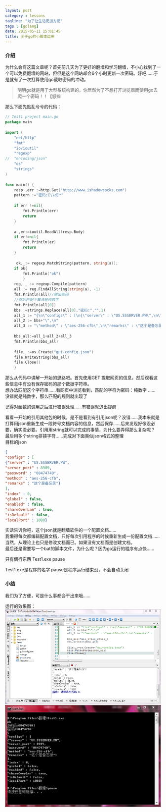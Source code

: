 ```yaml
---
layout: post
category : lessons
tagline: "为了让生活更加方便"
tags : [golang]
date: 2015-05-11 15:01:45
title: 关于go的小脚本运用
---
```



### 介绍   
为什么会有这篇文章呢？首先前几天为了更好的翻墙和学习翻墙，不小心找到了一个可以免费翻墙的网站，但但是这个网站却会6个小时更新一次密码。好吧……于是就有了一次打算使用go截取密码的冲动。   

> 明明go就是用于大型系统构建的，你居然为了不想打开浏览器而使用go去爬一个密码！！【怒摔    
  
  那么下面先贴乱兮兮的代码：
```go
// Test1 project main.go
package main

import (
	"net/http"
	"fmt"
	"io/ioutil"
	"regexp"
//	"encoding/json"
	"os"
	"strings"
)
 
func main() {
   	resp ,err :=http.Get("http://www.ishadowsocks.com")
	pattern :="密码:[\\d]*"
	
	if err !=nil{
		fmt.Println(err)
		return
	}

	a ,er:=ioutil.ReadAll(resp.Body)
	if er!=nil{
		fmt.Println(er)
		return
	}

	 ok,_:= regexp.MatchString(pattern, string(a));
	if ok{
		fmt.Println("ok")
		}
	reg, _ := regexp.Compile(pattern)
    all := reg.FindAllString(string(a), -1)
    fmt.Println(all)//输出密码
	//然后匹配个算法是纯数字
	fmt.Println(all[0])
	bbs :=strings.Replace(all[0],"密码:","",1)
	all_1 := "{\n\"configs\" : [\n{\"server\" : \"US.SSSERVER.PW\",\n\"server_port\" : 8989,\n\"password\" : \""
	all_2 := bbs+"\",\n"
	all_3 := "\"method\" : \"aes-256-cfb\",\n\"remarks\" : \"这个是备忘录\"}\n],\n\"index\" : 0,\n\"global\" : false,\n\"enabled\" : false,\n\"shareOverLan\" : true,\n\"isDefault\" : false,\n\"localPort\" : 1080}"
	
	bbs_all:=all_1+all_2+all_3
	fmt.Println(bbs_all)
	
	file,_:=os.Create("gui-config.json")
	file.WriteString(bbs_all)
	file.Close()
	}
```

那么从代码中讲解一开始的思路吧。首先使用GET 提取网页的信息，然后观看这些信息中有没有保存密码的那个数据字符串。   
想办法匹配这个字符串……看网页中浏览看到，匹配的字符为密码：纯数字 …… 没错就是纯数字，那么匹配的规则就出现了    

记得对函数的调用之后进行错误处理……有错误就退出提醒   
   
看看一开始的引用其他包的时候，是不是看到有引用json呢？没错……我本来就是打算用json重新生成一段符号文档内容的信息，然后保存……后来发现好像没必要，确实没必要。引用用string就可以完成的事情，为什么要弄得那么复杂呢？   
    最后用多个string拼揍字符……完成对下面类似json格式的整理   
目标的json

```json
{
"configs" : [
{"server" : "US.SSSERVER.PW",
"server_port" : 8989,
"password" : "08474740",
"method" : "aes-256-cfb",
"remarks" : "这个是备忘录"}
],
"index" : 0,
"global" : false,
"enabled" : false,
"shareOverLan" : true,
"isDefault" : false,
"localPort" : 1080}
``` 

实话告诉你吧，这个json就是翻墙软件的一个配置文档……   
我懒得每次都编辑配置文档，只好每次引用程序的时候重新生成一份配置文档……   
当然，从理论上也只是修改文档而已。如果没有文档而是创建文档。   
最后还是需要写一个bat的脚本文件，为什么呢？因为go运行的程序有点快……   
   
   只有俩行东西
   Test1.exe
	pause

Test1.exe是程序的名字
pause是程序运行结束没，不会自动关闭   

### 小结   
我们为了方便，可是什么事都会干出来哦……
    
运行的效果图：
<img src="/assets/picture/20150511111350.png">    
<img src="/assets/picture/20150511111502.jpg">    